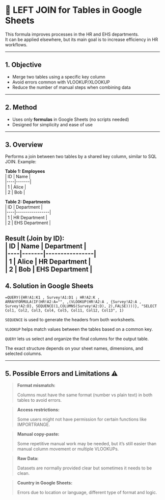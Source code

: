 # 🔗 LEFT JOIN for Tables in Google Sheets

This formula improves processes in the HR and EHS departments.  
It can be applied elsewhere, but its main goal is to increase efficiency in HR workflows.

---

##  1. Objective

- Merge two tables using a specific key column  
- Avoid errors common with VLOOKUP/XLOOKUP  
- Reduce the number of manual steps when combining data

---

##  2. Method

- Uses only **formulas** in Google Sheets (no scripts needed)  
- Designed for simplicity and ease of use

---

##  3. Overview

Performs a join between two tables by a shared key column, similar to SQL JOIN. Example:

**Table 1: Employees**  
| ID | Name  |  
|----|-------|  
| 1  | Alice |  
| 2  | Bob   |  

**Table 2: Departments**  
| ID | Department      |  
|----|-----------------|  
| 1  | HR Department   |  
| 2  | EHS Department  |  

**Result (Join by ID):**  
| ID | Name  | Department     |  
|----|-------|----------------|  
| 1  | Alice | HR Department  |  
| 2  | Bob   | EHS Department |
---
## 4. Solution in Google Sheets

```
=QUERY({HR!A1:K1 , Survey!A1:D1 ; HR!A2:K , ARRAYFORMULA(IF(HR!A2:A="", ,(VLOOKUP(HR!A2:A , {Survey!A2:A , Survey!A2:D}, SEQUENCE(1,COLUMNS(Survey!A2:D), 2),FALSE))))}, "SELECT Col1, Col2, Col3, Col4, Col5, Col11, Col12, Col13", 1)
```
`SEQUENCE` is used to generate the headers from both worksheets.

``VLOOKUP`` helps match values between the tables based on a common key.

``QUERY`` lets us select and organize the final columns for the output table.

The exact structure depends on your sheet names, dimensions, and selected columns.

---

##  5. Possible Errors and Limitations ⚠️
>**Format mismatch:**
>
> Columns must have the same format (number vs plain text) in both tables to avoid errors.

>**Access restrictions:**
>
> Some users might not have permission for certain functions like IMPORTRANGE.

>**Manual copy-paste:**
>
> Some repetitive manual work may be needed, but it’s still easier than manual column movement or multiple VLOOKUPs.

>**Raw Data:**
>
> Datasets are normally provided clear but sometimes it needs to be clean.

>**Country in Google Sheets:**
>
> Errors due to location or language, different type of format and logic.
